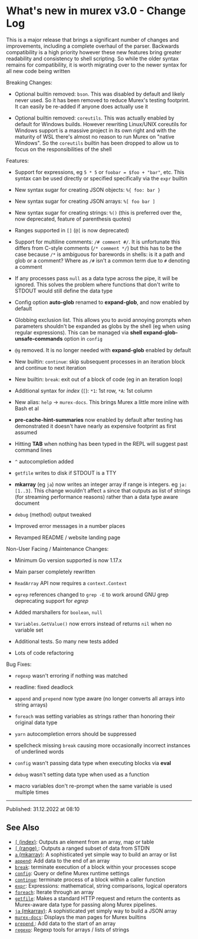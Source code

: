 # What's new in murex v3.0 - Change Log

This is a major release that brings a significant number of changes and improvements, including a complete overhaul of the parser. Backwards compatibility is a high priority however these new features bring greater readability and consistency to shell scripting. So while the older syntax remains for compatibility, it is worth migrating over to the newer syntax for all new code being written

Breaking Changes:

- Optional builtin removed: `bson`. This was disabled by default and likely never used. So it has been removed to reduce Murex's testing footprint. It can easily be re-added if anyone does actually use it

- Optional builtin removed: `coreutils`. This was actually enabled by default for Windows builds. However rewriting Linux/UNIX coreutils for Windows support is a massive project in its own right and with the maturity of WSL there's almost no reason to run Murex on "native Windows". So the `coreutils` builtin has been dropped to allow us to focus on the responsibilities of the shell

Features:

- Support for expressions, eg `5 * 5` or `foobar = $foo + "bar"`, etc. This syntax can be used directly or specified specifically via the `expr` builtin

- New syntax sugar for creating JSON objects: `%{ foo: bar }`

- New syntax sugar for creating JSON arrays: `%[ foo bar ]`

- New syntax sugar for creating strings: `%()` (this is preferred over the, now deprecated, feature of parenthesis quotes)

- Ranges supported in `[]` (`@[` is now deprecated)

- Support for multiline comments: `/# comment #/`. It is unfortunate this differs from C-style comments (`/* comment */`) but this has to be the case because `/*` is ambiguous for barewords in shells: is it a path and glob or a comment? Where as `/#` isn't a common term due to `#` denoting a comment

- If any processes pass `null` as a data type across the pipe, it will be ignored. This solves the problem where functions that don't write to STDOUT would still define the data type

- Config option **auto-glob** renamed to **expand-glob**, and now enabled by default

- Globbing exclusion list. This allows you to avoid annoying prompts when parameters shouldn't be expanded as globs by the shell (eg when using regular expressions). This can be managed via **shell expand-glob-unsafe-commands** option in `config`

- `@g` removed. It is no longer needed with **expand-glob** enabled by default

- New builtin: `continue`: skip subsequent processes in an iteration block and continue to next iteration

- New builtin: `break`: exit out of a block of code (eg in an iteration loop)

- Additional syntax for _index_ (`[`): `*1`: 1st row, `*A`: 1st column

- New alias: `help` -> `murex-docs`. This brings Murex a little more inline with Bash et al

- **pre-cache-hint-summaries** now enabled by default after testing has demonstrated it doesn't have nearly as expensive footprint as first assumed

- Hitting **TAB** when nothing has been typed in the REPL will suggest past command lines

- `^` autocompletion added

- `getfile` writes to disk if STDOUT is a TTY

- **mkarray** (eg `ja`) now writes an integer array if range is integers. eg `ja: [1..3]`. This change wouldn't affect `a` since that outputs as list of strings (for streaming performance reasons) rather than a data type aware document

- `debug` (method) output tweaked

- Improved error messages in a number places

- Revamped README / website landing page

Non-User Facing / Maintenance Changes:

- Minimum Go version supported is now 1.17.x

- Main parser completely rewritten

- `ReadArray` API now requires a `context.Context`

- `egrep` references changed to `grep -E` to work around GNU grep deprecating support for _egrep_

- Added marshallers for `boolean`, `null`

- `Variables.GetValue()` now errors instead of returns `nil` when no variable set

- Additional tests. So many new tests added

- Lots of code refactoring

Bug Fixes:

- `regexp` wasn't erroring if nothing was matched

- readline: fixed deadlock

- `append` and `prepend` now type aware (no longer converts all arrays into string arrays)

- `foreach` was setting variables as strings rather than honoring their original data type

- `yarn` autocompletion errors should be suppressed

- spellcheck missing `break` causing more occasionally incorrect instances of underlined words

- `config` wasn't passing data type when executing blocks via **eval**

- `debug` wasn't setting data type when used as a function

- macro variables don't re-prompt when the same variable is used multiple times

<hr>

Published: 31.12.2022 at 08:10

## See Also

- [`[` (index)](../commands/index2.md):
  Outputs an element from an array, map or table
- [`[` (range) ](../commands/range.md):
  Outputs a ranged subset of data from STDIN
- [`a` (mkarray)](../commands/a.md):
  A sophisticated yet simple way to build an array or list
- [`append`](../commands/append.md):
  Add data to the end of an array
- [`break`](../commands/break.md):
  terminate execution of a block within your processes scope
- [`config`](../commands/config.md):
  Query or define Murex runtime settings
- [`continue`](../commands/continue.md):
  terminate process of a block within a caller function
- [`expr`](../commands/expr.md):
  Expressions: mathematical, string comparisons, logical operators
- [`foreach`](../commands/foreach.md):
  Iterate through an array
- [`getfile`](../commands/getfile.md):
  Makes a standard HTTP request and return the contents as Murex-aware data type for passing along Murex pipelines.
- [`ja` (mkarray)](../commands/ja.md):
  A sophisticated yet simply way to build a JSON array
- [`murex-docs`](../commands/murex-docs.md):
  Displays the man pages for Murex builtins
- [`prepend` ](../commands/prepend.md):
  Add data to the start of an array
- [`regexp`](../commands/regexp.md):
  Regexp tools for arrays / lists of strings
